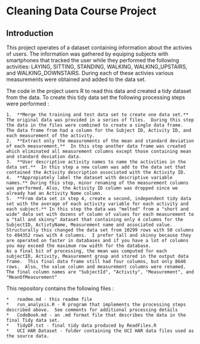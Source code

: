 Cleaning Data Course Project
============================

Introduction
------------

This project operates of a dataset containing information about the activies of users.  The information was gathered by equiping subjects with smartphones that tracked the user while they performed the following activities: LAYING, SITTING, STANDING, WALKING, WALKING_UPSTAIRS, and WALKING_DOWNSTAIRS.  During each of these activies various measurements were obtained and added to the data set.

The code in the project users R to read this data and created a tidy dataset from the data.  To create this tidy data set the following processing steps were performed :

	1.	**Merge the training and test data set to create one data set.**  The original data was provided in a series of files.  During this step the data in the files were combined to create a single data frame.  The data frame from had a column for the Subject ID, Activity ID, and each measurement of the activity. 
	2.	**Extract only the measurements of the mean and standard deviation of each measurement.**  In this step another data frame was created which eliminated all measurement columns except those containing mean and standard deviation data.
	3.	**User descriptive activity names to name the activities in the data set.**  In this step a new column was add to the data set that contained the Activity description associated with the Activity ID.
	4.	**Appropiately label the dataset with descriptive variable names.** During this step, minor renaming of the measurement columns was performed. Also, the Activity ID column was dropped since we already had an Activity Name column.
	5. 	**From data set in step 4, create a second, independent tidy data set with the average of each activity variable for each activity and each subject.** In this step the data was "melted" from a "short and wide" data set with dozens of column of values for each measurement to a "tall and skinny" dataset that containing only 4 columns for the SubjectID, ActivtyName, Measurement name and associated value. Structurally this changed the data set from 10299 rows with 50 columns to 494352 rows with 4 columns.  I prefer tall and skinny because they are operated on faster in databases and if you have a lot of columns you may exceed the maximum row width for the database.  
	As a final bit of processing, the mean was computed for each subjectID, Activity, Measurement group and stored in the output data frame.  This final data frame still had four columns, but only 8640 rows.  Also, the value column and measurement columns were renamed.  The final column names are "SubjectId", "Activity", "Measurement", and "MeanOfMeasurement"


 
This repository contains the following files :

	*	readme.md - this readme file
	*	run_analysis.R - R program that implements the processing steps described above.  See comments for additional processing details
	*	CodeBook.md - an .md format file that describes the data in the final Tidy data set.
	*	TidyDF.txt - final tidy data produced by ReadFiles.R
	*	UCI HAR Dataset - folder containing the UCI HAR data files used as the source data.

